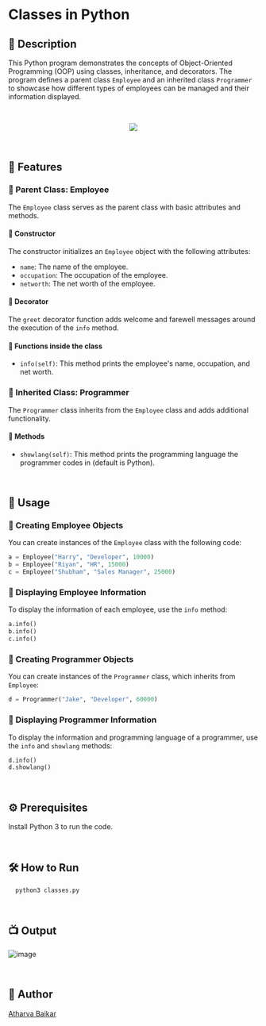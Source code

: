
# Classes in Python

## 🌟 Description
This Python program demonstrates the concepts of Object-Oriented Programming (OOP) using classes, inheritance, and decorators. The program defines a parent class `Employee` and an inherited class `Programmer` to showcase how different types of employees can be managed and their information displayed.

<br>

<p align="center">
  <img src= "https://github.com/user-attachments/assets/24b5246d-6cce-4800-a6e9-89670824f305">
</p>

<br>

## 🔰 Features

### 💠 Parent Class: Employee

The `Employee` class serves as the parent class with basic attributes and methods.

#### 🔹 Constructor

The constructor initializes an `Employee` object with the following attributes:
- `name`: The name of the employee.
- `occupation`: The occupation of the employee.
- `networth`: The net worth of the employee.

#### 🔹 Decorator

The `greet` decorator function adds welcome and farewell messages around the execution of the `info` method.

#### 🔹 Functions inside the class

- `info(self)`: This method prints the employee's name, occupation, and net worth.

### 💠 Inherited Class: Programmer

The `Programmer` class inherits from the `Employee` class and adds additional functionality.

#### 🔹 Methods

- `showlang(self)`: This method prints the programming language the programmer codes in (default is Python).

<br>

## 🔰 Usage

### 💠 Creating Employee Objects

You can create instances of the `Employee` class with the following code:

```python
a = Employee("Harry", "Developer", 10000)
b = Employee("Riyan", "HR", 15000)
c = Employee("Shubham", "Sales Manager", 25000)
```

### 💠 Displaying Employee Information

To display the information of each employee, use the `info` method:

```python
a.info()
b.info()
c.info()
```

### 💠 Creating Programmer Objects

You can create instances of the `Programmer` class, which inherits from `Employee`:

```python
d = Programmer("Jake", "Developer", 60000)
```

### 💠 Displaying Programmer Information
To display the information and programming language of a programmer, use the `info` and `showlang` methods:

```python
d.info() 
d.showlang()
```

<br>

## ⚙️ Prerequisites

Install Python 3 to run the code.

<br>

## 🛠️ How to Run

```python3
  python3 classes.py
```

<br>

## 📺 Output

![image](https://github.com/user-attachments/assets/416bb679-f053-4bdb-a586-58741cc7d84e)

<br>

## 🤖 Author
[Atharva Baikar](https://github.com/DarkGuardian641)
